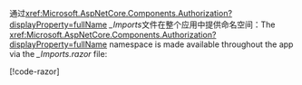 <span data-ttu-id="605f0-101">通过<xref:Microsoft.AspNetCore.Components.Authorization?displayProperty=fullName> *_Imports*文件在整个应用中提供命名空间：</span><span class="sxs-lookup"><span data-stu-id="605f0-101">The <xref:Microsoft.AspNetCore.Components.Authorization?displayProperty=fullName> namespace is made available throughout the app via the *_Imports.razor* file:</span></span>

[!code-razor[](imports-standalone.razor?highlight=3)]
